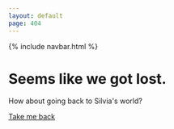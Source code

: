 ```yaml
---
layout: default
page: 404
---
```


{% include navbar.html %}
<div class="container">
  <div class="border">
    <h1>Seems like we got lost.</h1>
    <p>How about going back to Silvia's world?</p>
    <a href="/index">Take me back</a>
  </div>
</div>
